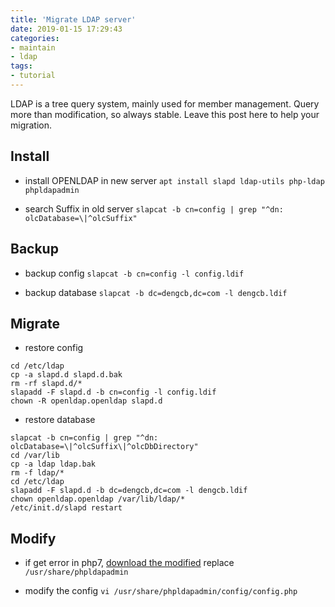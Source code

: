 ```yaml
---
title: 'Migrate LDAP server'
date: 2019-01-15 17:29:43
categories:
- maintain
- ldap
tags:
- tutorial
---
```

LDAP is a tree query system, mainly used for member management. Query more than modification, so always stable. Leave this post here to help your migration.

<!--more-->

## Install
- install OPENLDAP in new server
`apt install slapd ldap-utils php-ldap phpldapadmin`

- search Suffix in old server
`slapcat -b cn=config | grep "^dn: olcDatabase=\|^olcSuffix"`

## Backup
- backup config
`slapcat -b cn=config -l config.ldif`

- backup database
`slapcat -b dc=dengcb,dc=com -l dengcb.ldif`

## Migrate
- restore config
```
cd /etc/ldap
cp -a slapd.d slapd.d.bak
rm -rf slapd.d/*
slapadd -F slapd.d -b cn=config -l config.ldif
chown -R openldap.openldap slapd.d
```

- restore database
```
slapcat -b cn=config | grep "^dn: olcDatabase=\|^olcSuffix\|^olcDbDirectory"
cd /var/lib
cp -a ldap ldap.bak
rm -f ldap/*
cd /etc/ldap
slapadd -F slapd.d -b dc=dengcb,dc=com -l dengcb.ldif
chown openldap.openldap /var/lib/ldap/*
/etc/init.d/slapd restart
```

## Modify
- if get error in php7, [download the modified](https://github.com/breisig/phpLDAPadmin)
replace `/usr/share/phpldapadmin`

- modify the config
`vi /usr/share/phpldapadmin/config/config.php`